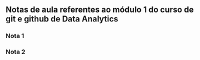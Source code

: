 ## Notas de aula referentes ao módulo 1 do curso de git e github de Data Analytics

### Nota 1

### Nota 2